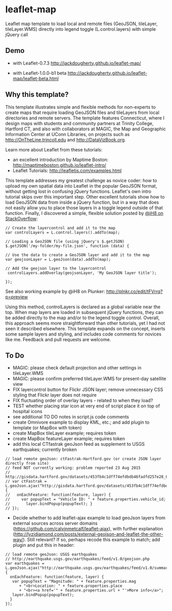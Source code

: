 # leaflet-map
Leaflet map template to load local and remote files (GeoJSON, tileLayer, tileLayer.WMS) directly into legend toggle (L.control.layers) with simple jQuery call

## Demo
 - with Leaflet-0.7.3 http://jackdougherty.github.io/leaflet-map/

 - with Leaflet-1.0.0-b1 beta http://jackdougherty.github.io/leaflet-map/leaflet-beta.html

 ## Why this template?

 This template illustrates simple and flexible methods for non-experts to create maps that require loading GeoJSON files and tileLayers from local directories and remote servers. The template features Connecticut, where I design maps with students and community partners at Trinity College, Hartford CT, and also with collaborators at MAGIC, the Map and Geographic Information Center at UConn Libraries, on projects such as http://OnTheLine.trincoll.edu and http://DataVizBook.org.

 Learn more about Leaflet from these tutorials:
 - an excellent introduction by Maptime Boston: http://maptimeboston.github.io/leaflet-intro/
 - Leaflet Tutorials: http://leafletjs.com/examples.html

 This template addresses my greatest challenge as novice coder: how to upload my own spatial data into Leaflet in the popular GeoJSON format, without getting lost in confusing jQuery functions. Leaflet's own intro tutorial skips over this important step. Other excellent tutorials show how to load GeoJSON data from inside a jQuery function, but in a way that does not easily allow you to place those layers in a toggle legend outside of that function. Finally, I discovered a simple, flexible solution posted by [@iH8 on StackOverflow]( http://stackoverflow.com/questions/28534705/how-to-add-two-geojson-feature-collections-in-to-two-layer-groups):
 ```
 // Create the layercontrol and add it to the map
var controlLayers = L.control.layers().addTo(map);

// Loading a GeoJSON file (using jQuery's $.getJSON)
$.getJSON('/my-folder/my-file.json', function (data) {

// Use the data to create a GeoJSON layer and add it to the map
var geojsonLayer = L.geoJson(data).addTo(map);

// Add the geojson layer to the layercontrol
  controlLayers.addOverlay(geojsonLayer, 'My GeoJSON layer title');

});
```
See also working example by @iH8 on Plunker: http://plnkr.co/edit/tFVrrq?p=preview

Using this method, controlLayers is declared as a global variable near the top. When map layers are loaded in subsequent jQuery functions, they can be added directly to the map and/or to the legend toggle control. Overall, this approach seems more straightforward than other tutorials, yet I had not seen it described elsewhere. This template expands on the concept, inserts some sample layers and styling, and includes code comments for novices like me. Feedback and pull requests are welcome.

## To Do
- MAGIC: please check default projection and other settings in tileLayer.WMS
- MAGIC: please confirm preferred tileLayer.WMS for present-day satellite view
- FIX layercontrol button for Flickr JSON layer; remove unnecessary CSS styling that Flickr layer does not require
- FIX fluctuating order of overlay layers - related to when they load?
- TEST whether placing star icon at very end of script place it on top of hospital icons
- see additional TO DO notes in script.js code comments
- create Omnivore example to display KML, etc.; and add plugin to template (or MapBox with token)
- create MapBox tileLayer example; requires token
- create MapBox featureLayer example; requires token
- add this local CTfastrak geoJson feed as supplement to USGS earthquakes; currently broken
```
// load remote geoJson: ctFastrak-Hartford.gov (or create JSON layer directly from site)
// feed NOT currently working: problem reported 23 Aug 2015
// http://gisdata.hartford.gov/datasets/453fb4c1dff74efdbdb46fadfd257e28_0
// var ctFastrak = L.geoJson.ajax("http://gisdata.hartford.gov/datasets/453fb4c1dff74efdbdb46fadfd257e28_0.geojson", {
//   onEachFeature: function(feature, layer) {
//     var popupText = "Vehicle ID: " + feature.properties.vehicle_id;
//       layer.bindPopup(popupText); }
// });
```
- Decide whether to add leaflet-ajax example to load geoJson layers from external sources across server domains (https://github.com/calvinmetcalf/leaflet-ajax), with further explanation (http://lyzidiamond.com/posts/external-geojson-and-leaflet-the-other-way/). Still relevant? If so, perhaps recode this example to match; add plugin and put this in header:
<script type="text/javascript" src="dist/leaflet.ajax.min.js"></script>
```
// load remote geoJson: USGS earthquakes
// http://earthquake.usgs.gov/earthquakes/feed/v1.0/geojson.php
var earthquakes = L.geoJson.ajax("http://earthquake.usgs.gov/earthquakes/feed/v1.0/summary/1.0_month.geojson", {
  onEachFeature: function(feature, layer) {
   var popupText = "Magnitude: " + feature.properties.mag
      + "<br>Location: " + feature.properties.place
      + "<br><a href='" + feature.properties.url + "'>More info</a>";
   layer.bindPopup(popupText);
  }
});
```
